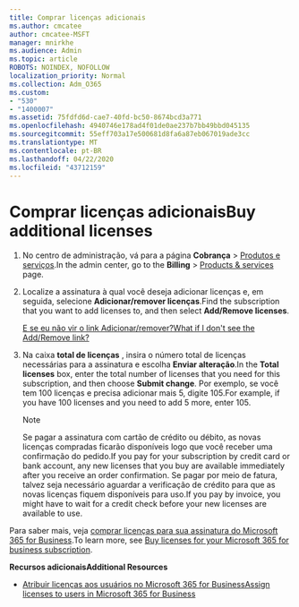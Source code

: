 ```yaml
---
title: Comprar licenças adicionais
ms.author: cmcatee
author: cmcatee-MSFT
manager: mnirkhe
ms.audience: Admin
ms.topic: article
ROBOTS: NOINDEX, NOFOLLOW
localization_priority: Normal
ms.collection: Adm_O365
ms.custom:
- "530"
- "1400007"
ms.assetid: 75fdfd6d-cae7-40fd-bc50-8674bcd3a771
ms.openlocfilehash: 4940746e178ad4f01de0ae237b7bb49bbd045135
ms.sourcegitcommit: 55eff703a17e500681d8fa6a87eb067019ade3cc
ms.translationtype: MT
ms.contentlocale: pt-BR
ms.lasthandoff: 04/22/2020
ms.locfileid: "43712159"
---
```

# <a name="buy-additional-licenses"></a><span data-ttu-id="a4cec-102">Comprar licenças adicionais</span><span class="sxs-lookup"><span data-stu-id="a4cec-102">Buy additional licenses</span></span>

1. <span data-ttu-id="a4cec-103">No centro de administração, vá para a página **Cobrança** \> [Produtos e serviços](https://go.microsoft.com/fwlink/p/?linkid=842054).</span><span class="sxs-lookup"><span data-stu-id="a4cec-103">In the admin center, go to the **Billing** \> [Products & services](https://go.microsoft.com/fwlink/p/?linkid=842054) page.</span></span>

2. <span data-ttu-id="a4cec-104">Localize a assinatura à qual você deseja adicionar licenças e, em seguida, selecione **Adicionar/remover licenças**.</span><span class="sxs-lookup"><span data-stu-id="a4cec-104">Find the subscription that you want to add licenses to, and then select **Add/Remove licenses**.</span></span>

    [<span data-ttu-id="a4cec-105">E se eu não vir o link Adicionar/remover?</span><span class="sxs-lookup"><span data-stu-id="a4cec-105">What if I don't see the Add/Remove link?</span></span>](https://docs.microsoft.com/office365/admin/subscriptions-and-billing/buy-licenses#what-if-i-dont-see-the-addremove-licenses-link)

3. <span data-ttu-id="a4cec-106">Na caixa **total de licenças** , insira o número total de licenças necessárias para a assinatura e escolha **Enviar alteração**.</span><span class="sxs-lookup"><span data-stu-id="a4cec-106">In the **Total licenses** box, enter the total number of licenses that you need for this subscription, and then choose **Submit change**.</span></span> <span data-ttu-id="a4cec-107">Por exemplo, se você tem 100 licenças e precisa adicionar mais 5, digite 105.</span><span class="sxs-lookup"><span data-stu-id="a4cec-107">For example, if you have 100 licenses and you need to add 5 more, enter 105.</span></span>

    > [!NOTE]
    > <span data-ttu-id="a4cec-108">Se pagar a assinatura com cartão de crédito ou débito, as novas licenças compradas ficarão disponíveis logo que você receber uma confirmação do pedido.</span><span class="sxs-lookup"><span data-stu-id="a4cec-108">If you pay for your subscription by credit card or bank account, any new licenses that you buy are available immediately after you receive an order confirmation.</span></span> <span data-ttu-id="a4cec-109">Se pagar por meio de fatura, talvez seja necessário aguardar a verificação de crédito para que as novas licenças fiquem disponíveis para uso.</span><span class="sxs-lookup"><span data-stu-id="a4cec-109">If you pay by invoice, you might have to wait for a credit check before your new licenses are available to use.</span></span>

<span data-ttu-id="a4cec-110">Para saber mais, veja [comprar licenças para sua assinatura do Microsoft 365 for Business](https://docs.microsoft.com/office365/admin/subscriptions-and-billing/buy-licenses).</span><span class="sxs-lookup"><span data-stu-id="a4cec-110">To learn more, see [Buy licenses for your Microsoft 365 for business subscription](https://docs.microsoft.com/office365/admin/subscriptions-and-billing/buy-licenses).</span></span>  

<span data-ttu-id="a4cec-111">**Recursos adicionais**</span><span class="sxs-lookup"><span data-stu-id="a4cec-111">**Additional Resources**</span></span>

- [<span data-ttu-id="a4cec-112">Atribuir licenças aos usuários no Microsoft 365 for Business</span><span class="sxs-lookup"><span data-stu-id="a4cec-112">Assign licenses to users in Microsoft 365 for Business</span></span>](https://docs.microsoft.com/office365/admin/subscriptions-and-billing/assign-licenses-to-users)